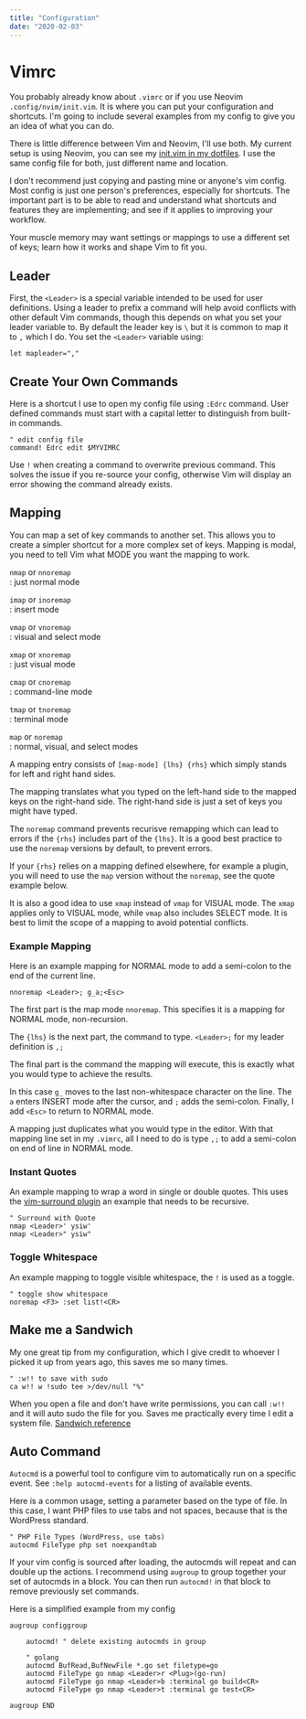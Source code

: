 ```yaml
---
title: "Configuration"
date: "2020-02-03"
---
```


# Vimrc

You probably already know about `.vimrc` or if you use Neovim `.config/nvim/init.vim`. It is where you can put your configuration and shortcuts. I'm going to include several examples from my config to give you an idea of what you can do.

There is little difference between Vim and Neovim, I'll use both. My current setup is using Neovim, you can see my [init.vim in my dotfiles](https://github.com/mkaz/dotfiles/blob/master/extras/nvim/init.vim). I use the same config file for both, just different name and location.

I don't recommend just copying and pasting mine or anyone's vim config. Most config is just one person's preferences, especially for shortcuts. The important part is to be able to read and understand what shortcuts and features they are implementing; and see if it applies to improving your workflow.

Your muscle memory may want settings or mappings to use a different set of keys; learn how it works and shape Vim to fit you.

## Leader

First, the `<Leader>` is a special variable intended to be used for user definitions. Using a leader to prefix a command will help avoid conflicts with other default Vim commands, though this depends on what you set your leader variable to. By default the leader key is `\` but it is common to map it to `,` which I do. You set the `<Leader>` variable using:

```vim
let mapleader=","
```

## Create Your Own Commands

Here is a shortcut I use to open my config file using `:Edrc` command. User defined commands must start with a capital letter to distinguish from built-in commands.

```vim
" edit config file
command! Edrc edit $MYVIMRC
```

Use `!` when creating a command to overwrite previous command. This solves the issue if you re-source your config, otherwise Vim will display an error showing the command already exists.

## Mapping

You can map a set of key commands to another set. This allows you to create a simpler shortcut for a more complex set of keys. Mapping is modal, you need to tell Vim what MODE you want the mapping to work.

`nmap` or `nnoremap`  
: just normal mode

`imap` or `inoremap`  
: insert mode

`vmap` or `vnoremap`  
: visual and select mode

`xmap` or `xnoremap`  
: just visual mode

`cmap` or `cnoremap`  
: command-line mode

`tmap` or `tnoremap`  
: terminal mode

`map` or `noremap`  
: normal, visual, and select modes

A mapping entry consists of `[map-mode] {lhs} {rhs}` which simply stands for left and right hand sides.

The mapping translates what you typed on the left-hand side to the mapped keys on the right-hand side. The right-hand side is just a set of keys you might have typed.

The `noremap` command prevents recurisve remapping which can lead to errors if the `{rhs}` includes part of the `{lhs}`. It is a good best practice to use the `noremap` versions by default, to prevent errors.

If your `{rhs}` relies on a mapping defined elsewhere, for example a plugin, you will need to use the `map` version without the `noremap`, see the quote example below.

It is also a good idea to use `xmap` instead of `vmap` for VISUAL mode. The `xmap` applies only to VISUAL mode, while `vmap` also includes SELECT mode. It is best to limit the scope of a mapping to avoid potential conflicts.

### Example Mapping

Here is an example mapping for NORMAL mode to add a semi-colon to the end of the current line.

```vim
nnoremap <Leader>; g_a;<Esc>
```

The first part is the map mode `nnoremap`. This specifies it is a mapping for NORMAL mode, non-recursion.

The `{lhs}` is the next part, the command to type. `<Leader>;` for my leader definition is `,;`

The final part is the command the mapping will execute, this is exactly what you would type to achieve the results.

In this case `g_` moves to the last non-whitespace character on the line. The `a` enters INSERT mode after the cursor, and `;` adds the semi-colon. Finally, I add `<Esc>` to return to NORMAL mode.

A mapping just duplicates what you would type in the editor. With that mapping line set in my `.vimrc`, all I need to do is type `,;` to add a semi-colon on end of line in NORMAL mode.

### Instant Quotes

An example mapping to wrap a word in single or double quotes. This uses the [vim-surround plugin](https://github.com/tpope/vim-surround) an example that needs to be recursive.

```vim
" Surround with Quote
nmap <Leader>' ysiw'
nmap <Leader>" ysiw"
```

### Toggle Whitespace

An example mapping to toggle visible whitespace, the `!` is used as a toggle.

```vim
" toggle show whitespace
noremap <F3> :set list!<CR>
```

## Make me a Sandwich

My one great tip from my configuration, which I give credit to whoever I picked it up from years ago, this saves me so many times.

```vim
" :w!! to save with sudo
ca w!! w !sudo tee >/dev/null "%"
```

When you open a file and don't have write permissions, you can call `:w!!` and it will auto sudo the file for you. Saves me practically every time I edit a system file. [Sandwich reference](https://xkcd.com/149/)

## Auto Command

`Autocmd` is a powerful tool to configure vim to automatically run on a specific event. See `:help autocmd-events` for a listing of available events.

Here is a common usage, setting a parameter based on the type of file. In this case, I want PHP files to use tabs and not spaces, because that is the WordPress standard.

```vim
" PHP File Types (WordPress, use tabs)
autocmd FileType php set noexpandtab
```

If your vim config is sourced after loading, the autocmds will repeat and can double up the actions. I recommend using `augroup` to group together your set of autocmds in a block. You can then run `autocmd!` in that block to remove previously set commands.

Here is a simplified example from my config

```vim
augroup configgroup

    autocmd! " delete existing autocmds in group

    " golang
    autocmd BufRead,BufNewFile *.go set filetype=go
    autocmd FileType go nmap <Leader>r <Plug>(go-run)
    autocmd FileType go nmap <Leader>b :terminal go build<CR>
    autocmd FileType go nmap <Leader>t :terminal go test<CR>

augroup END
```
